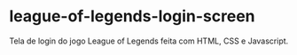# league-of-legends-login-screen
Tela de login do jogo League of Legends feita com HTML, CSS e Javascript.
